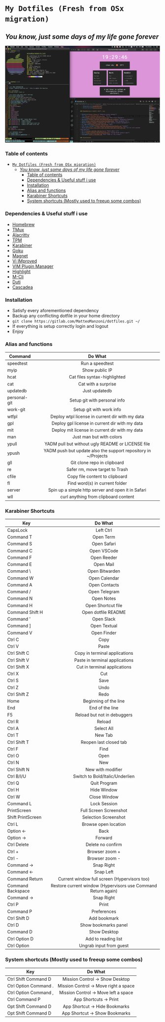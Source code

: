 # `My Dotfiles (Fresh from OSx migration)` 

## *You know, just some days of my life gone forever*  

![Example Screenshot](.screenshots/ScreenOSx1.png)

### Table of contents

- [`My Dotfiles (Fresh from OSx migration)`](#my-dotfiles-fresh-from-osx-migration)
  - [*You know, just some days of my life gone forever*](#you-know-just-some-days-of-my-life-gone-forever)
    - [Table of contents](#table-of-contents)
    - [Dependencies & Useful stuff i use](#dependencies--useful-stuff-i-use)
    - [Installation](#installation)
    - [Alias and functions](#alias-and-functions)
    - [Karabiner Shortcuts](#karabiner-shortcuts)
    - [System shortcuts (Mostly used to freeup some combos)](#system-shortcuts-mostly-used-to-freeup-some-combos)

### Dependencies & Useful stuff i use

- [Homebrew](https://brew.sh "Homebrew packet manager")
- [TMux](https://github.com/tmux/tmux "TMux")
- [Alacritty](https://github.com/jwilm/alacritty "Rust terminal with very low CPU impact")
- [TPM](https://github.com/tmux-plugins/tpm "TMux Plugin Manager")
- [Karabiner](https://github.com/tekezo/Karabiner-Elements "Karabiner-Elements")
- [Goku](https://github.com/yqrashawn/GokuRakuJoudo "Goku Karabiner DSL")
- [Magnet](https://magnet.crowdcafe.com "21st century windows management")
- [Vi IMproved](https://github.com/vim/vim "VIM")
- [VIM Plugin Manager](https://github.com/VundleVim/Vundle.vim "Vundle")
- [Highlight](http://www.andre-simon.de/doku/highlight/highlight.php "cat but with awesome highlighting")
- [M-Cli](https://github.com/rgcr/m-cli "MacOs admin cli")
- [Duti](https://github.com/moretension/duti/ "Change MacOS default apps")
- [Cascadea](https://cascadea.app "Dark theme all the things")

### Installation

- Satisfy every aforementioned dependency
- Backup any conflicting dotfile in your home directory
- `git clone https://gitlab.com/MatteoManzoni/dotfiles.git ~/`
- If everything is setup correctly login and logout
- Enjoy

### Alias and functions

| Command       | Do What       |
| ------------- |:-------------:|
| speedtest     | Run a speedtest |
| myip          | Show public IP |
| hcat          | Cat files syntax-highlighted |
| cat           | Cat with a surprise |
| updatedb      | Just updatedb  |
| personal-git  | Setup git with personal info |
| work-git      | Setup git with work info |
| wtfpl         | Deploy wtpl license in current dir with my data |
| gpl           | Deploy gpl license in current dir with my data |
| mit           | Deploy mit license in current dir with my data |
| man           | Just man but with colors |
| ypull         | YADM pull but without ugly README or LICENSE file |
| ypush         | YADM push but update also the support repository in ~/Projects |
| gll           | Git clone repo in clipboard |
| re            | Safer rm, move target to Trash |
| cfile         | Copy file content to clipboard |
| fl            | Find word(s) in current folder |
| server        | Spin up a simple http server and open it in Safari |
| wll           | curl anything from clipboard content |

### Karabiner Shortcuts

| Key           | Do What       |
| ------------- |:-------------:|
| CapsLock      | Left Ctrl     |
| Command T | Open Term |
| Command S | Open Safari |
| Command C | Open VSCode |
| Command F | Open Reeder |
| Command E | Open Mail |
| Command \ | Open Bitwarden |
| Command W | Open Calendar |
| Command A | Open Contacts |
| Command / | Open Telegram |
| Command N | Open Notes |
| Command H | Open Shortcut file |
| Command Shift H | Open dotfile README |
| Command ' | Open Slack |
| Command ] | Open Textual |
| Command V | Open Finder |
| Ctrl C | Copy |
| Ctrl V | Paste |
| Ctrl Shift C | Copy in terminal applications |
| Ctrl Shift V | Paste in terminal applications |
| Ctrl Shift X | Cut in terminal applications |
| Ctrl X | Cut |
| Ctrl S | Save |
| Ctrl Z | Undo |
| Ctrl Shift Z | Redo |
| Home | Beginning of the line |
| End | End of the line |
| F5 | Reload but not in debuggers |
| Ctrl R | Reload |
| Ctrl A | Select All |
| Ctrl T | New Tab |
| Ctrl Shift T | Reopen last closed tab |
| Ctrl F | Find |
| Ctrl O | Open |
| Ctrl N | New |
| Ctrl Shift N | New with modifier |
| Ctrl B/I/U | Switch to Bold/Italic/Underlien |
| Ctrl Q | Quit Program |
| Ctrl H | Hide Window |
| Ctrl W | Close Window |
| Command L | Lock Session |
| PrintScreen | Full Screen Screenshot |
| Shift PrintScreen | Selection Screenshot |
| Ctrl L | Browse open location |
| Option <- | Back |
| Option -> | Forward |
| Ctrl Delete | Delete no confirm |
| Ctrl + | Browser zoom + |
| Ctrl - | Browser zoom - |
| Command -> | Snap Right |
| Command <- | Snap Left |
| Command Return | Current window full screen (Hypervisors too) |
| Command Backspace | Restore current window (Hypervisors use Command Return again) |
| Command -> | Snap Right |
| Ctrl P | Print |
| Command P | Preferences |
| Ctrl Shift D | Add bookmark |
| Ctrl D | Show bookmarks panel |
| Command D | Show Desktop |
| Ctrl Option D | Add to reading list |
| Ctrl Option | Ungrab input from guest |

### System shortcuts (Mostly used to freeup some combos)

| Key           | Do What       |
| ------------- |:-------------:|
| Ctrl Shift Command D | Mission Control -> Show Desktop |
| Ctrl Option Command . | Mission Control -> Move right a space |
| Ctrl Option Command , | Mission Control -> Move left a space |
| Ctrl Command P | App Shortcuts -> Print |
| Opt Shift Command D | App Shortcut -> Hide Bookmarks |
| Opt Shift Command D | App Shortcut -> Show Bookmarks |
